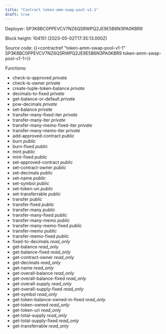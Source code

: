 ```yaml
---
title: "Contract token-amm-swap-pool-v1-1"
draft: true
---
```

Deployer: SP3K8BC0PPEVCV7NZ6QSRWPQ2JE9E5B6N3PA0KBR9


 



Block height: 104151 (2023-05-02T17:35:13.000Z)

Source code: {{<contractref "token-amm-swap-pool-v1-1" SP3K8BC0PPEVCV7NZ6QSRWPQ2JE9E5B6N3PA0KBR9 token-amm-swap-pool-v1-1>}}

Functions:

* check-is-approved _private_
* check-is-owner _private_
* create-tuple-token-balance _private_
* decimals-to-fixed _private_
* get-balance-or-default _private_
* pow-decimals _private_
* set-balance _private_
* transfer-many-fixed-iter _private_
* transfer-many-iter _private_
* transfer-many-memo-fixed-iter _private_
* transfer-many-memo-iter _private_
* add-approved-contract _public_
* burn _public_
* burn-fixed _public_
* mint _public_
* mint-fixed _public_
* set-approved-contract _public_
* set-contract-owner _public_
* set-decimals _public_
* set-name _public_
* set-symbol _public_
* set-token-uri _public_
* set-transferrable _public_
* transfer _public_
* transfer-fixed _public_
* transfer-many _public_
* transfer-many-fixed _public_
* transfer-many-memo _public_
* transfer-many-memo-fixed _public_
* transfer-memo _public_
* transfer-memo-fixed _public_
* fixed-to-decimals _read_only_
* get-balance _read_only_
* get-balance-fixed _read_only_
* get-contract-owner _read_only_
* get-decimals _read_only_
* get-name _read_only_
* get-overall-balance _read_only_
* get-overall-balance-fixed _read_only_
* get-overall-supply _read_only_
* get-overall-supply-fixed _read_only_
* get-symbol _read_only_
* get-token-balance-owned-in-fixed _read_only_
* get-token-owned _read_only_
* get-token-uri _read_only_
* get-total-supply _read_only_
* get-total-supply-fixed _read_only_
* get-transferrable _read_only_
